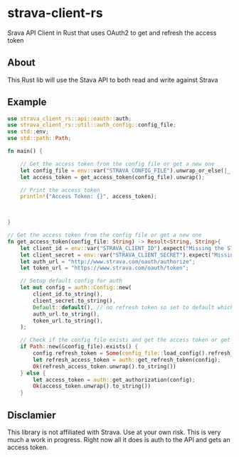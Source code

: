 # strava-client-rs
Srava API Client in Rust that uses OAuth2 to get and refresh the access token

## About
This Rust lib will use the Stava API to both read and write against Strava

## Example
```rust
use strava_client_rs::api::oauth::auth;
use strava_client_rs::util::auth_config::config_file;
use std::env;
use std::path::Path;

fn main() {

    // Get the access token from the config file or get a new one
    let config_file = env::var("STRAVA_CONFIG_FILE").unwrap_or_else(|_| "config.json".to_string());
    let access_token = get_access_token(config_file).unwrap();

    // Print the access token
    println!("Access Token: {}", access_token);

  

}

// Get the access token from the config file or get a new one
fn get_access_token(config_file: String) -> Result<String, String>{
    let client_id = env::var("STRAVA_CLIENT_ID").expect("Missing the STRAVA_CLIENT_ID environment variable.");
    let client_secret = env::var("STRAVA_CLIENT_SECRET").expect("Missing the STRAVA_CLIENT_SECRET environment variable.");
    let auth_url = "http://www.strava.com/oauth/authorize";
    let token_url = "https://www.strava.com/oauth/token";

    // Setup default config for auth
    let mut config = auth::Config::new(
        client_id.to_string(),
        client_secret.to_string(),
        Default::default(), // no refresh token so set to default which is none
        auth_url.to_string(),
        token_url.to_string(),
    );

    // Check if the config file exists and get the access token or get a new one
    if Path::new(&config_file).exists() {
        config.refresh_token = Some(config_file::load_config().refresh_token);
        let refresh_access_token = auth::get_refresh_token(config);   
        Ok(refresh_access_token.unwrap().to_string())
    } else {
        let access_token = auth::get_authorization(config);     
        Ok(access_token.unwrap().to_string())
    }
```

## Disclamier
This library is not affiliated with Strava. Use at your own risk. 
This is very much a work in progress. Right now all it does is auth to the API and gets an access token.